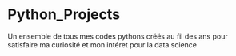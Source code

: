 # Python_Projects
Un ensemble de tous mes codes pythons créés au fil des ans pour satisfaire ma curiosité
et mon intéret pour la data science
